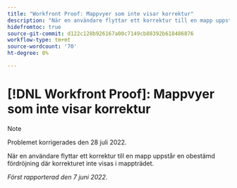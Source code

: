 ```yaml
---
title: "Workfront Proof: Mappvyer som inte visar korrektur"
description: "När en användare flyttar ett korrektur till en mapp uppstår en obestämd fördröjning där korrekturet inte visas i mappträdet."
hidefromtoc: true
source-git-commit: d122c128b926167a00c7149cb88392b618486876
workflow-type: tm+mt
source-wordcount: '70'
ht-degree: 0%

---
```



# [!DNL Workfront Proof]: Mappvyer som inte visar korrektur

>[!NOTE]
>
>Problemet korrigerades den 28 juli 2022.

När en användare flyttar ett korrektur till en mapp uppstår en obestämd fördröjning där korrekturet inte visas i mappträdet.

_Först rapporterad den 7 juni 2022._
